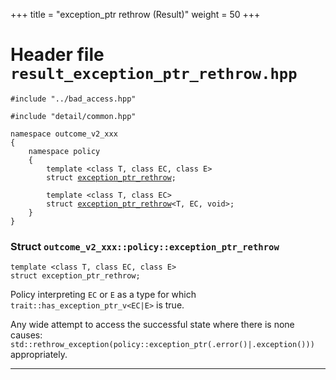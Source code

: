 +++
title = "exception_ptr rethrow (Result)"
weight = 50
+++
# Header file `result_exception_ptr_rethrow.hpp`

<a id="standardese-result_exception_ptr_rethrow.hpp"></a>

<pre><code class="standardese-language-cpp"><span class="pre">#include</span> <span class="pre">&quot;</span><span class="typ dec var fun">..&#x2F;bad_access.hpp</span><span class="pre">&quot;</span>

<span class="pre">#include</span> <span class="pre">&quot;</span><span class="typ dec var fun">detail&#x2F;common.hpp</span><span class="pre">&quot;</span>

<span class="kwd">namespace</span> <span class="typ dec var fun">outcome_v2_xxx</span>
<span class="pun">{</span>
    <span class="kwd">namespace</span> <span class="typ dec var fun">policy</span>
    <span class="pun">{</span>
        <span class="kwd">template</span> <span class="pun">&lt;</span><span class="kwd">class</span> <span class="typ dec var fun">T</span><span class="pun">,</span> <span class="kwd">class</span> <span class="typ dec var fun">EC</span><span class="pun">,</span> <span class="kwd">class</span> <span class="typ dec var fun">E</span><span class="pun">&gt;</span>
        <span class="kwd">struct</span> <a href="doc_outcome_exception_ptr_rethrow.md#standardese-outcome_v2_xxx::policy::exception_ptr_rethrow%3CT,EC,E%3E"><span class="typ dec var fun">exception_ptr_rethrow</span></a><span class="pun">;</span>

        <span class="kwd">template</span> <span class="pun">&lt;</span><span class="kwd">class</span> <span class="typ dec var fun">T</span><span class="pun">,</span> <span class="kwd">class</span> <span class="typ dec var fun">EC</span><span class="pun">&gt;</span>
        <span class="kwd">struct</span> <a href="doc_outcome_exception_ptr_rethrow.md#standardese-outcome_v2_xxx::policy::exception_ptr_rethrow%3CT,EC,E%3E"><span class="typ dec var fun">exception_ptr_rethrow</span></a><span class="pun">&lt;</span><span class="kwd">T</span><span class="pun">,</span> <span class="kwd">EC</span><span class="pun">,</span> <span class="typ dec var fun">void</span><span class="pun">&gt;</span><span class="pun">;</span>
    <span class="pun">}</span>
<span class="pun">}</span>
</code></pre>

<a id="standardese-outcome_v2_xxx"></a>

<a id="standardese-outcome_v2_xxx::policy"></a>

### Struct `outcome_v2_xxx::policy::exception_ptr_rethrow`

<a id="standardese-outcome_v2_xxx::policy::exception_ptr_rethrow&lt;T,EC,E&gt;"></a>

<pre><code class="standardese-language-cpp"><span class="kwd">template</span> <span class="pun">&lt;</span><span class="kwd">class</span> <span class="typ dec var fun">T</span><span class="pun">,</span> <span class="kwd">class</span> <span class="typ dec var fun">EC</span><span class="pun">,</span> <span class="kwd">class</span> <span class="typ dec var fun">E</span><span class="pun">&gt;</span>
<span class="kwd">struct</span> <span class="typ dec var fun">exception_ptr_rethrow</span><span class="pun">;</span>
</code></pre>

Policy interpreting `EC` or `E` as a type for which `trait::has_exception_ptr_v<EC|E>` is true.

Any wide attempt to access the successful state where there is none causes: `std::rethrow_exception(policy::exception_ptr(.error()|.exception()))` appropriately.

-----

